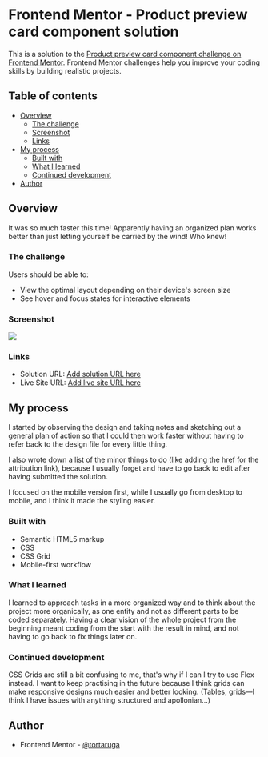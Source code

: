 # Frontend Mentor - Product preview card component solution

This is a solution to the [Product preview card component challenge on Frontend Mentor](https://www.frontendmentor.io/challenges/product-preview-card-component-GO7UmttRfa). Frontend Mentor challenges help you improve your coding skills by building realistic projects. 

## Table of contents

- [Overview](#overview)
  - [The challenge](#the-challenge)
  - [Screenshot](#screenshot)
  - [Links](#links)
- [My process](#my-process)
  - [Built with](#built-with)
  - [What I learned](#what-i-learned)
  - [Continued development](#continued-development)
- [Author](#author)

## Overview

It was so much faster this time! Apparently having an organized plan works better than just letting yourself be carried by the wind! Who knew!

### The challenge

Users should be able to:

- View the optimal layout depending on their device's screen size
- See hover and focus states for interactive elements

### Screenshot

![](./screenshot.jpg)

### Links

- Solution URL: [Add solution URL here](https://your-solution-url.com)
- Live Site URL: [Add live site URL here](https://your-live-site-url.com)

## My process

I started by observing the design and taking notes and sketching out a general plan of action so that I could then work faster without having to refer back to the design file for every little thing. 

I also wrote down a list of the minor things to do (like adding the href for the attribution link), because I usually forget and have to go back to edit after having submitted the solution. 

I focused on the mobile version first, while I usually go from desktop to mobile, and I think it made the styling easier.

### Built with

- Semantic HTML5 markup
- CSS 
- CSS Grid
- Mobile-first workflow

### What I learned

I learned to approach tasks in a more organized way and to think about the project more organically, as one entity and not as different parts to be coded separately. Having a clear vision of the whole project from the beginning meant coding from the start with the result in mind, and not having to go back to fix things later on. 

### Continued development

CSS Grids are still a bit confusing to me, that's why if I can I try to use Flex instead. I want to keep practising in the future because I think grids can make responsive designs much easier and better looking.
(Tables, grids—I think I have issues with anything structured and apollonian...)

## Author

- Frontend Mentor - [@tortaruga](https://www.frontendmentor.io/profile/tortaruga)
